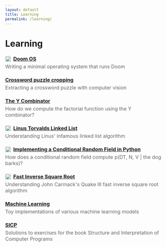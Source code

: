 ```yaml
---
layout: default
title: Learning
permalink: /learning/
---
```


<h1>Learning</h1>

<h3 style="margin-bottom: 0;">
  <img
    src="https://github.githubassets.com/images/modules/logos_page/GitHub-Mark.png"
    width="18"
    style="vertical-align:-3px; margin-right:4px;"
  >
  <a href="https://github.com/ebanner/doom-os">Doom OS</a>
</h3>
<p style="margin-top: 5px; color: #666; font-size: 16px;">
  Writing a minimal operating system that runs Doom
</p>

<h3 style="margin-bottom: 0;">
  <a href="/learning/crossword-puzzle-cropping/">Crossword puzzle cropping</a>
</h3>
<p style="margin-top: 5px; color: #666; font-size: 16px;">
  Extracting a crossword puzzle with computer vision
</p>

<h3 style="margin-bottom: 0;">
  <a href="/learning/y-combinator/">The Y Combinator</a>
</h3>
<p style="margin-top: 5px; color: #666; font-size: 16px;">
  How do we compute the factorial function using the Y combinator?
</p>

<h3 style="margin-bottom: 0;">
  <img
    src="https://upload.wikimedia.org/wikipedia/commons/thumb/1/1e/Google_Slides_logo_%282014-2020%29.svg/1489px-Google_Slides_logo_%282014-2020%29.svg.png"
    width="18"
    style="vertical-align:-3px; margin-right:4px;"
  >
  <a href="https://docs.google.com/presentation/d/1_q9YeA2Zlb4btYARbilsRcxMXVdPq8CVmRycjS_KrqU/edit?usp=sharing">Linus Torvalds Linked List</a>
</h3>
<p style="margin-top: 5px; color: #666; font-size: 16px;">
  Understanding Linus' infamous linked list algorithm
</p>

<h3 style="margin-bottom: 0;">
  <img
    src="https://encrypted-tbn0.gstatic.com/images?q=tbn:ANd9GcSG8mOoMjnCt8ZkqobhyjbBdQ-wlwbPODwJvA&s"
    width="18"
    style="vertical-align:-3px; margin-right:4px;"
  >
  <a href="https://www.youtube.com/watch?v=XesdKt4J6Zc">Implementing a Conditional Random Field in Python</a>
</h3>
<p style="margin-top: 5px; color: #666; font-size: 16px;">
  How does a conditional random field compute p(DT, N, V | the dog barks)?
</p>

<h3 style="margin-bottom: 0;">
  <img
    src="https://encrypted-tbn0.gstatic.com/images?q=tbn:ANd9GcSG8mOoMjnCt8ZkqobhyjbBdQ-wlwbPODwJvA&s"
    width="18"
    style="vertical-align:-3px; margin-right:4px;"
  >
  <a href="https://www.youtube.com/watch?v=nGDfJAiZCwc&list=PLkd5S9lUKlOA3MpiTj9owaJqHBjR8fh2o">Fast Inverse Square Root</a>
</h3>
<p style="margin-top: 5px; color: #666; font-size: 16px;">
  Understanding John Carmack's Quake III fast inverse square root algorithm
</p>

<h3 style="margin-bottom: 0;">
  <a href="/learning/ml/">Machine Learning</a>
</h3>
<p style="margin-top: 5px; color: #666; font-size: 16px;">
  Toy implementations of various machine learning models
</p>

<h3 style="margin-bottom: 0;">
  <a href="/learning/sicp/">SICP</a>
</h3>
<p style="margin-top: 5px; color: #666; font-size: 16px;">
  Solutions to exercises for the book Structure and Interpretation of Computer Programs
</p>

